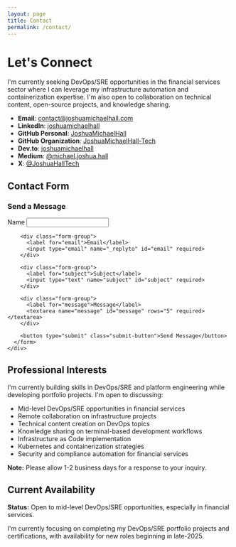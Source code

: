 ```yaml
---
layout: page
title: Contact
permalink: /contact/
---
```


# Let's Connect

<div class="content-section with-divider">
  <p>I'm currently seeking DevOps/SRE opportunities in the financial services sector where I can leverage my infrastructure automation and containerization expertise. I'm also open to collaboration on technical content, open-source projects, and knowledge sharing.</p>

  <ul class="contact-info">
    <li><strong>Email</strong>: <a href="mailto:contact@joshuamichaelhall.com">contact@joshuamichaelhall.com</a></li>
    <li><strong>LinkedIn</strong>: <a href="https://linkedin.com/in/joshuamichaelhall">joshuamichaelhall</a></li>
    <li><strong>GitHub Personal</strong>: <a href="https://github.com/JoshuaMichaelHall">JoshuaMichaelHall</a></li>
    <li><strong>GitHub Organization</strong>: <a href="https://github.com/JoshuaMichaelHall-Tech">JoshuaMichaelHall-Tech</a></li>
    <li><strong>Dev.to</strong>: <a href="https://dev.to/joshuamichaelhall">joshuamichaelhall</a></li>
    <li><strong>Medium</strong>: <a href="https://medium.com/@michael.joshua.hall">@michael.joshua.hall</a></li>
    <li><strong>X</strong>: <a href="https://x.com/JoshuaHallTech">@JoshuaHallTech</a></li>
  </ul>
</div>

<div class="content-section with-divider">
  <h2>Contact Form</h2>
    <div class="contact-form-container">
      <h3>Send a Message</h3>
      <form action="https://formspree.io/f/your-formspree-id" method="POST" class="contact-form">
        <div class="form-group">
          <label for="name">Name</label>
          <input type="text" name="name" id="name" required>
        </div>
        
        <div class="form-group">
          <label for="email">Email</label>
          <input type="email" name="_replyto" id="email" required>
        </div>
        
        <div class="form-group">
          <label for="subject">Subject</label>
          <input type="text" name="subject" id="subject" required>
        </div>
        
        <div class="form-group">
          <label for="message">Message</label>
          <textarea name="message" id="message" rows="5" required></textarea>
        </div>
        
        <button type="submit" class="submit-button">Send Message</button>
      </form>
    </div>
</div>

<div class="content-section with-divider">
  <h2>Professional Interests</h2>
  
  <p>I'm currently building skills in DevOps/SRE and platform engineering while developing portfolio projects. I'm open to discussing:</p>
  
  <ul class="interests-list">
    <li>Mid-level DevOps/SRE opportunities in financial services</li>
    <li>Remote collaboration on infrastructure projects</li>
    <li>Technical content creation on DevOps topics</li>
    <li>Knowledge sharing on terminal-based development workflows</li>
    <li>Infrastructure as Code implementation</li>
    <li>Kubernetes and containerization strategies</li>
    <li>Security and compliance automation for financial services</li>
  </ul>
  
  <div class="note">
    <p><strong>Note:</strong> Please allow 1-2 business days for a response to your inquiry.</p>
  </div>
</div>

<div class="content-section no-divider">
  <h2>Current Availability</h2>
  
  <div class="availability-status">
    <span class="status-indicator available"></span>
    <p><strong>Status:</strong> Open to mid-level DevOps/SRE opportunities, especially in financial services.</p>
  </div>
  
  <p>I'm currently focusing on completing my DevOps/SRE portfolio projects and certifications, with availability for new roles beginning in late-2025.</p>
</div>
